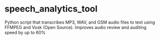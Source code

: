 # speech_analytics_tool
Python script that transcribes MP3, WAV, and GSM audio files to text using FFMPEG and Vosk (Open Source). Improves audio review and auditing speed by up to 60%



